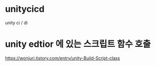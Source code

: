 # unitycicd

unity ci / di

# unity edtior 에 있는 스크립트 함수 호출

https://wonjuri.tistory.com/entry/unity-Build-Script-class
